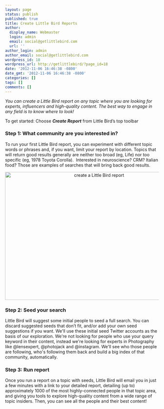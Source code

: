 ```yaml
---
layout: page
status: publish
published: true
title: Create Little Bird Reports
author:
  display_name: Webmaster
  login: admin
  email: social@getlittlebird.com
  url: ''
author_login: admin
author_email: social@getlittlebird.com
wordpress_id: 18
wordpress_url: http://getlittlebird/?page_id=18
date: '2012-11-06 16:46:38 -0800'
date_gmt: '2012-11-06 16:46:38 -0800'
categories: []
tags: []
comments: []
---
```

<p><em>You can create a Little Bird report on any topic where you are looking for experts, influencers and high-quality content. The best way to engage in any field is to know where to look!</em></p>
<p>To get started: Choose <em><strong>Create Report</strong></em> from Little Bird’s top toolbar</p>
<h3>Step 1: What community are you interested in?</h3>
<p>To run your first Little Bird report, you can experiment with different topic words or phrases and, if you want, limit your report by location. Topics that will return good results generally are neither too broad (eg, Life) nor too specific (eg, 1978 Toyota Corolla).  Interested in neuroscience? CRM? Italian food? Those are examples of searches that will bring back good results.</p>
<p style="text-align: center;"><a href="http://getlittlebird.com/wp-content/temp-uploads/createreport.jpg"><img class="aligncenter  wp-image-162" title="create a Little Bird report" alt="create a Little Bird report" src="http://getlittlebird.com/wp-content/temp-uploads/createreport.jpg" width="600" height="418" /></a></p>
<h3>Step 2: Seed your search</h3>
<p>Little Bird will suggest some initial people to seed a full search. You can discard suggested seeds that don’t fit, and/or add your own seed suggestions if you want. We'll use these initial seed Twitter accounts as the basis of our exploration. We're not looking for people who use your query keyword in their content, instead we're looking for experts in Photography like @lensexpert, @photojack and @instagram. We'll see who those people are following, who's following them back and build a big index of that community, automatically.</p>
<h3>Step 3: Run report</h3>
<p>Once you run a report on a topic with seeds, Little Bird will email you in just a few minutes with a link to your detailed report, detailing (up to) approximately 1000 of the most highly-connected people in that topic area, and giving you tools to explore high-quality content from a wide range of topic insiders. Then, you can see all the people and their best content!</p>
